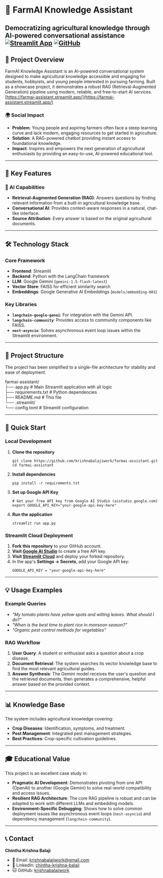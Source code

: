 # 🌾 FarmAI Knowledge Assistant
**Democratizing agricultural knowledge through AI-powered conversational assistance**
[![Streamlit App](https://static.streamlit.io/badges/streamlit_badge_black_white.svg)](https://farmai-assistant.streamlit.app/)
[![GitHub](https://img.shields.io/badge/GitHub-krishnabalajiwork-blue)](https://github.com/krishnabalajiwork/farmai-assistant)
---
## 🎯 Project Overview
FarmAI Knowledge Assistant is an AI-powered conversational system designed to make agricultural knowledge accessible and engaging for students, hobbyists, and young people interested in pursuing farming. Built as a showcase project, it demonstrates a robust RAG (Retrieval-Augmented Generation) pipeline using modern, reliable, and free-to-start AI services. 
[https://farmai-assistant.streamlit.app/](https://farmai-assistant.streamlit.app/)

### 🌍 Social Impact
- **Problem**: Young people and aspiring farmers often face a steep learning curve and lack modern, engaging resources to get started in agriculture.
- **Solution**: A RAG-powered chatbot providing instant access to foundational knowledge.
- **Impact**: Inspires and empowers the next generation of agricultural enthusiasts by providing an easy-to-use, AI-powered educational tool.

---
## 🚀 Key Features
### 🤖 AI Capabilities
- **Retrieval-Augmented Generation (RAG)**: Answers questions by finding relevant information from a built-in agricultural knowledge base.
- **Conversational AI**: Provides context-aware responses in a natural, chat-like interface.
- **Source Attribution**: Every answer is based on the original agricultural documents.

---
## 🛠️ Technology Stack
### Core Framework
- **Frontend**: Streamlit
- **Backend**: Python with the LangChain framework
- **LLM**: Google Gemini (`gemini-1.5-flash-latest`)
- **Vector Store**: FAISS for efficient similarity search
- **Embeddings**: Google Generative AI Embeddings (`models/embedding-001`)

### Key Libraries
- **`langchain-google-genai`**: For integration with the Gemini API.
- **`langchain-community`**: Provides access to community components like FAISS.
- **`nest-asyncio`**: Solves asynchronous event loop issues within the Streamlit environment.

---
## 📁 Project Structure
The project has been simplified to a single-file architecture for stability and ease of deployment.

farmai-assistant/  
├── app.py                 # Main Streamlit application with all logic  
├── requirements.txt       # Python dependencies  
├── README.md              # This file  
└── .streamlit/  
    └── config.toml        # Streamlit configuration  

---
## 🚀 Quick Start
### Local Development
1. **Clone the repository**
    ```
    git clone https://github.com/krishnabalajiwork/farmai-assistant.git
    cd farmai-assistant
    ```
2. **Install dependencies**
    ```
    pip install -r requirements.txt
    ```
3. **Set up Google API Key**
    ```
    # Get your free API key from Google AI Studio (aistudio.google.com)
    export GOOGLE_API_KEY="your-google-api-key-here"
    ```
4. **Run the application**
    ```
    streamlit run app.py
    ```

### Streamlit Cloud Deployment
1. **Fork this repository** to your GitHub account.
2. **Visit [Google AI Studio](https://aistudio.google.com/)** to create a free API key.
3. **Visit [Streamlit Cloud](https://share.streamlit.io/)** and deploy your forked repository.
4. In the app's **Settings -> Secrets**, add your Google API key:
    ```
    GOOGLE_API_KEY = "your-google-api-key-here"
    ```

---
## 💡 Usage Examples
### Example Queries
- *"My tomato plants have yellow spots and wilting leaves. What should I do?"*
- *"When is the best time to plant rice in monsoon season?"*
- *"Organic pest control methods for vegetables"*

### RAG Workflow
1. **User Query**: A student or enthusiast asks a question about a crop disease.
2. **Document Retrieval**: The system searches its vector knowledge base to find the most relevant agricultural guides.
3. **Answer Synthesis**: The Gemini model receives the user's question and the retrieved documents, then generates a comprehensive, helpful answer based on the provided context.

---
## 📊 Knowledge Base
The system includes agricultural knowledge covering:
- **Crop Diseases**: Identification, symptoms, and treatment.
- **Pest Management**: Integrated pest management strategies.
- **Best Practices**: Crop-specific cultivation guidelines.

---
## 🎓 Educational Value
This project is an excellent case study in:
- **Pragmatic AI Development**: Demonstrates pivoting from one API (OpenAI) to another (Google Gemini) to solve real-world compatibility and access issues.
- **Resilient RAG Architecture**: The core RAG pipeline is robust and can be adapted to work with different LLMs and embedding models.
- **Environment-Specific Debugging**: Shows how to solve common deployment issues like asynchronous event loops (`nest-asyncio`) and dependency management (`langchain-community`).

---
## 📞 Contact
**Chintha Krishna Balaji**  
- 📧 Email: [krishnabalajiwork@gmail.com](mailto:krishnabalajiwork@gmail.com)  
- 💼 LinkedIn: [chintha-krishna-balaji](https://www.linkedin.com/in/chintha-krishna-balaji)  
- 🐱 GitHub: [krishnabalajiwork](https://github.com/krishnabalajiwork)
